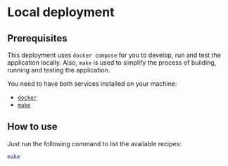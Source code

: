 # Local deployment

## Prerequisites

This deployment uses `docker compose` for you to develop, run and test the application locally. Also, `make` is used to simplify the process of building, running and testing the application.

You need to have both services installed on your machine:

- [`docker`](https://docs.docker.com/get-docker/)
- [`make`](https://www.gnu.org/software/make/)

## How to use

Just run the following command to list the available recipes:

```bash
make
```
